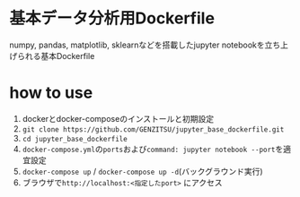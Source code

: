 # 基本データ分析用Dockerfile
numpy, pandas, matplotlib, sklearnなどを搭載したjupyter notebookを立ち上げられる基本Dockerfile

# how to use
1. dockerとdocker-composeのインストールと初期設定
2. `git clone https://github.com/GENZITSU/jupyter_base_dockerfile.git`
3. `cd jupyter_base_dockerfile`
4. `docker-compose.yml`の`ports`および`command: jupyter notebook --port`を適宜設定
5. `docker-compose up` / `docker-compose up -d`(バックグラウンド実行)
6. ブラウザで`http://localhost:<指定したport>` にアクセス
